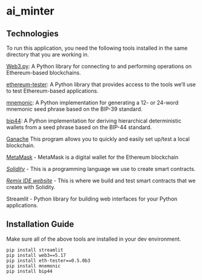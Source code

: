 # ai_minter



## Technologies

To run this application, you need the following tools installed in the same directory that you are working in.




[Web3.py](https://web3py.readthedocs.io/en/stable/overview.html): A Python library for connecting to and performing operations on Ethereum-based blockchains.

[ethereum-tester](https://pypi.org/project/ethereum-tester/0.1.0a4/): A Python library that provides access to the tools we’ll use to test Ethereum-based applications.

[mnemonic](https://pypi.org/project/mnemonic/): A Python implementation for generating a 12- or 24-word mnemonic seed phrase based on the BIP-39 standard.

[bip44](https://pypi.org/project/bip44/): A Python implementation for deriving hierarchical deterministic wallets from a seed phrase based on the BIP-44 standard.

[Ganache](https://www.trufflesuite.com/ganache) This program allows you to quickly and easily set up/test a local blockchain. 


[MetaMask](https://metamask.io/download/) - MetaMask is a digital wallet for the Ethereum blockchain

_[Solidity](https://soliditylang.org/)_ - This is a programming language we use to create smart contracts.

_[Remix IDE website](https://remix.ethereum.org/)_ - This is where we build and test smart contracts that we create with Solidity.


Streamlit - Python library for building web interfaces for your Python applications.


## Installation Guide

Make sure all of the above tools are installed in your dev environment.

```
pip install streamlit
pip install web3==5.17
pip install eth-tester==0.5.0b3
pip install mnemonic
pip install bip44
